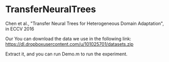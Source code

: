 # TransferNeuralTrees
Chen et al., "Transfer Neural Trees for Heterogeneous Domain Adaptation", in ECCV 2016

Our
You can download the data we use in the following link:
https://dl.dropboxusercontent.com/u/101025701/datasets.zip

Extract it, and you can run Demo.m to run the experiment.

